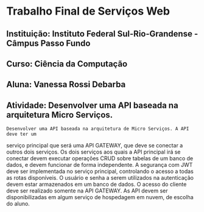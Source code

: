# **Trabalho Final de Serviços Web**
## Instituição: Instituto Federal Sul-Rio-Grandense - Câmpus Passo Fundo
## Curso: Ciência da Computação
## Aluna: Vanessa Rossi Debarba
## Atividade: Desenvolver uma API baseada na arquitetura Micro Serviços.

    Desenvolver uma API baseada na arquitetura de Micro Serviços. A API deve ter um
serviço principal que será uma API GATEWAY, que deve se conectar a outros dois
serviços. Os dois serviços aos quais a API principal irá se conectar devem executar
operações CRUD sobre tabelas de um banco de dados, e devem funcionar de forma
independente.
    A segurança com JWT deve ser implementada no serviço principal, controlando o
acesso a todas as rotas disponíveis. O usuário e senha a serem utilizados na autenticação
devem estar armazenados em um banco de dados.
    O acesso do cliente deve ser realizado somente na API GATEWAY.
    As API devem ser disponibilizadas em algum serviço de hospedagem em nuvem, de
escolha do aluno.